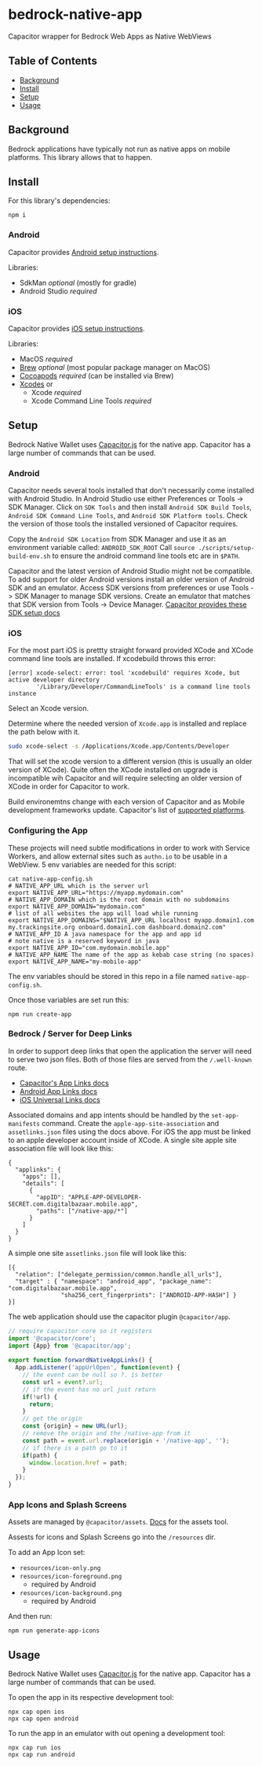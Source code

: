 # bedrock-native-app
Capacitor wrapper for Bedrock Web Apps as Native WebViews

## Table of Contents

- [Background](#background)
- [Install](#install)
- [Setup](#setup)
- [Usage](#usage)


## Background
Bedrock applications have typically not run as native apps on mobile platforms.
This library allows that to happen.

## Install
For this library's dependencies:
```
npm i
```

### Android
Capacitor provides [Android setup instructions](https://capacitorjs.com/docs/getting-started/environment-setup#android-requirements).

Libraries:
- SdkMan *optional* (mostly for gradle)
- Android Studio *required*

### iOS
Capacitor provides [iOS setup instructions](https://capacitorjs.com/docs/getting-started/environment-setup#ios-requirements).

Libraries:
- MacOS *required*
- [Brew](https://brew.sh/) *optional* (most popular package manager on MacOS)
- [Cocoapods](https://cocoapods.org/) *required* (can be installed via Brew)
- [Xcodes](https://github.com/RobotsAndPencils/xcodes) or
    - Xcode *required*
    - Xcode Command Line Tools *required*


## Setup
Bedrock Native Wallet uses [Capacitor.js](https://capacitorjs.com/docs/) for the native app.
Capacitor has a large number of commands that can be used.

### Android
Capacitor needs several tools installed that don't necessarily come installed with Android Studio.
In Android Studio use either Preferences or Tools -> SDK Manager.
Click on `SDK Tools` and then install `Android SDK Build Tools`, `Android SDK Command Line Tools`,
and `Android SDK Platform tools`. Check the version of those tools the installed versioned of Capacitor requires.

Copy the `Android SDK Location` from SDK Manager and use it as an environment variable called: `ANDROID_SDK_ROOT`
Call `source ./scripts/setup-build-env.sh` to ensure the android command line tools etc are in `$PATH`.

Capacitor and the latest version of Android Studio might not be compatible.
To add support for older Android versions install an older version of Android SDK and an emulator.
Access SDK versions from preferences or use Tools -> SDK Manager to manage SDK versions.
Create an emulator that matches that SDK version from Tools -> Device Manager.
[Capacitor provides these SDK setup docs](https://capacitorjs.com/docs/getting-started/environment-setup#android-sdk)

### iOS
For the most part iOS is prettty straight forward provided XCode and XCode command line tools are installed.
If xcodebuild throws this error:

```
[error] xcode-select: error: tool 'xcodebuild' requires Xcode, but active developer directory
        '/Library/Developer/CommandLineTools' is a command line tools instance
```

Select an Xcode version.

Determine where the needed version of `Xcode.app` is installed and replace the path below with it. 
```sh
sudo xcode-select -s /Applications/Xcode.app/Contents/Developer
```

That will set the xcode version to a different version (this is usually an older version of XCode).
Quite often the XCode installed on upgrade is incompatible wih Capacitor and will require selecting
an older version of XCode in order for Capacitor to work.

Build environemtns change with each version of Capacitor and as Mobile development
frameworks update. Capacitor's list of  [supported platforms](https://capacitorjs.com/docs/getting-started/faqs#official-platforms).

### Configuring the App
These projects will need subtle modifications in order to work with Service Workers,
and allow external sites such as `authn.io` to be usable in a WebView.
5 env variables are needed for this script:
```
cat native-app-config.sh
# NATIVE_APP_URL which is the server url
export NATIVE_APP_URL="https://myapp.mydomain.com"
# NATIVE_APP_DOMAIN which is the root domain with no subdomains
export NATIVE_APP_DOMAIN="mydomain.com"
# list of all websites the app will load while running
export NATIVE_APP_DOMAINS="$NATIVE_APP_URL localhost myapp.domain1.com my.trackingsite.org onboard.domain1.com dashboard.domain2.com"
# NATIVE_APP_ID A java namespace for the app and app id
# note native is a reserved keyword in java
export NATIVE_APP_ID="com.mydomain.mobile.app"
# NATIVE_APP_NAME The name of the app as kebab case string (no spaces)
export NATIVE_APP_NAME="my-mobile-app"
```

The env variables should be stored in this repo in a file named `native-app-config.sh`.

Once those variables are set run this:
```
npm run create-app
```

### Bedrock / Server for Deep Links
In order to support deep links that open the application the server will need to serve two json files.
Both of those files are served from the `/.well-known` route.

- [Capacitor's App Links docs](https://capacitorjs.com/docs/guides/deep-links)
- [Android App Links docs](https://developer.android.com/training/app-links/verify-android-applinks#multi-site)
- [iOS Universal Links docs](https://developer.apple.com/documentation/xcode/supporting-associated-domains?language=objc)

Associated domains and app intents should be handled by the `set-app-manifests` command.
Create the `apple-app-site-association` and `assetlinks.json` files using the docs above.
For iOS the app must be linked to an apple developer account inside of XCode.
A single site apple site association file will look like this:
```
{
  "applinks": {
    "apps": [],
    "details": [
      {
        "appID": "APPLE-APP-DEVELOPER-SECRET.com.digitalbazaar.mobile.app",
        "paths": ["/native-app/*"]
      }
    ]
  }
}
```
A simple one site `assetlinks.json` file will look like this:
```
[{
  "relation": ["delegate_permission/common.handle_all_urls"],
  "target" : { "namespace": "android_app", "package_name": "com.digitalbazaar.mobile.app",
               "sha256_cert_fingerprints": ["ANDROID-APP-HASH"] }
}]
```
The web application should use the capacitor plugin `@capacitor/app`.

```js
// require capacitor core so it registers
import '@capacitor/core';
import {App} from '@capacitor/app';
 
export function forwardNativeAppLinks() {
  App.addListener('appUrlOpen', function(event) {
    // the event can be null so ?. is better
    const url = event?.url;
    // if the event has no url just return
    if(!url) {
      return;
    }
    // get the origin
    const {origin} = new URL(url);
    // remove the origin and the /native-app from it
    const path = event.url.replace(origin + '/native-app', '');
    // if there is a path go to it
    if(path) {
      window.location.href = path;
    }
  });
}
```

### App Icons and Splash Screens
Assets are managed by `@capacitor/assets`. [Docs](https://capacitorjs.com/docs/guides/splash-screens-and-icons) for the assets tool.

Assests for icons and Splash Screens go into the `/resources` dir.

To add an App Icon set:
- `resources/icon-only.png`
- `resources/icon-foreground.png`
  - required by Android
- `resources/icon-background.png`
  - required by Android

And then run:
```
npm run generate-app-icons
```

## Usage
Bedrock Native Wallet uses [Capacitor.js](https://capacitorjs.com/docs/) for the native app.
Capacitor has a large number of commands that can be used.

To open the app in its respective development tool:
```
npx cap open ios
npx cap open android
```

To run the app in an emulator with out opening a development tool:
```
npx cap run ios
npx cap run android
```
